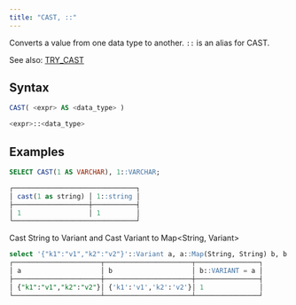 ```yaml
---
title: "CAST, ::"
---
```


Converts a value from one data type to another. `::` is an alias for CAST.

See also: [TRY_CAST](try-cast.md)

## Syntax

```sql
CAST( <expr> AS <data_type> )

<expr>::<data_type>
```

## Examples

```sql
SELECT CAST(1 AS VARCHAR), 1::VARCHAR;

┌───────────────────────────────┐
│ cast(1 as string) │ 1::string │
├───────────────────┼───────────┤
│ 1                 │ 1         │
└───────────────────────────────┘
```


Cast String to
Variant and Cast Variant to Map<String, Variant>
```sql
select '{"k1":"v1","k2":"v2"}'::Variant a, a::Map(String, String) b, b::Variant = a;
┌──────────────────────┬──────────────────────┬────────────────┐
│ a                    │ b                    │ b::VARIANT = a │
├──────────────────────┼──────────────────────┼────────────────┤
│ {"k1":"v1","k2":"v2"}│ {'k1':'v1','k2':'v2'}│ 1              │
└──────────────────────┴──────────────────────┴────────────────┘
```
